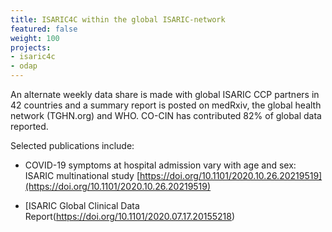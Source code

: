 ```yaml
---
title: ISARIC4C within the global ISARIC-network
featured: false
weight: 100
projects:
- isaric4c
- odap
---
```


An alternate weekly data share is made with global ISARIC CCP partners
in 42 countries and a summary report is posted on medRxiv, the global
health network (TGHN.org) and WHO. CO-CIN has contributed 82% of global
data reported.

Selected publications include:

-   COVID-19 symptoms at hospital admission vary with age and sex:
    ISARIC multinational study
    [https://doi.org/10.1101/2020.10.26.20219519](https://doi.org/10.1101/2020.10.26.20219519)

-   [ISARIC Global Clinical Data Report(https://doi.org/10.1101/2020.07.17.20155218)
